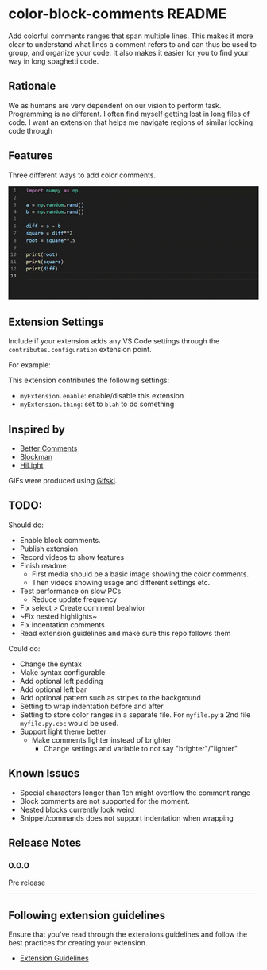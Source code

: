 # color-block-comments README

Add colorful comments ranges that span multiple lines. This makes it more clear to understand what lines a comment refers to and can thus be used to group, and organize your code. It also makes it easier for you to find your way in long spaghetti code.

## Rationale

We as humans are very dependent on our vision to perform task. Programming is no different. I often find myself getting lost in long files of code. I want an extension that helps me navigate regions of similar looking code through

## Features

Three different ways to add color comments.

![feature X](readme-media/basic_preview.gif)

## Extension Settings

Include if your extension adds any VS Code settings through the `contributes.configuration` extension point.

For example:

This extension contributes the following settings:

* `myExtension.enable`: enable/disable this extension
* `myExtension.thing`: set to `blah` to do something

## Inspired by

* [Better Comments](https://marketplace.visualstudio.com/items?itemName=aaron-bond.better-comments)
* [Blockman](https://marketplace.visualstudio.com/items?itemName=leodevbro.blockman)
* [HiLight](https://marketplace.visualstudio.com/items?itemName=f0lio.hilight)

GIFs were produced using [Gifski](https://gif.ski/).

## TODO:

Should do:
* Enable block comments.
* Publish extension
* Record videos to show features
* Finish readme
    * First media should be a basic image showing the color comments.
    * Then videos showing usage and different settings etc.
* Test performance on slow PCs
    * Reduce update frequency
* Fix select > Create comment beahvior
* ~Fix nested highlights~
* Fix indentation comments
* Read extension guidelines and make sure this repo follows them

Could do:
* Change the syntax
* Make syntax configurable
* Add optional left padding
* Add optional left bar
* Add optional pattern such as stripes to the background
* Setting to wrap indentation before and after
* Setting to store color ranges in a separate file. For `myfile.py` a 2nd file `myfile.py.cbc` would be used.
* Support light theme better
    * Make comments lighter instead of brighter
        * Change settings and variable to not say "brighter"/"lighter"

## Known Issues

* Special characters longer than 1ch might overflow the comment range
* Block comments are not supported for the moment.
* Nested blocks currently look weird
* Snippet/commands does not support indentation when wrapping

## Release Notes

### 0.0.0

Pre release

-----------------------------------------------------------------------------------------------------------
## Following extension guidelines

Ensure that you've read through the extensions guidelines and follow the best practices for creating your extension.

* [Extension Guidelines](https://code.visualstudio.com/api/references/extension-guidelines)
